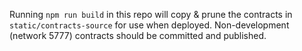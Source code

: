 Running `npm run build` in this repo will copy & prune the contracts in
`static/contracts-source` for use when deployed. Non-development (network 5777)
contracts should be committed and published.
